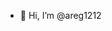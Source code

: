 - 👋 Hi, I’m @areg1212

<!---
areg1212/areg1212 is a ✨ special ✨ repository because its `README.md` (this file) appears on your GitHub profile.
You can click the Preview link to take a look at your changes.
--->
